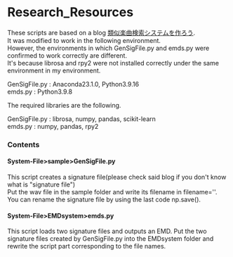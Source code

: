 # Research_Resources
These scripts are based on a blog [類似楽曲検索システムを作ろう](https://aidiary.hatenablog.com/entry/20121014/1350211413).  
It was modified to work in the following environment.  
However, the environments in which GenSigFile.py and emds.py were confirmed to work correctly are different.  
It's because librosa and rpy2 were not installed correctly under the same environment in my environment.   
  
GenSigFile.py : Anaconda23.1.0, Python3.9.16  
emds.py : Python3.9.8  
  
The required libraries are the following.  
  
GenSigFile.py : librosa, numpy, pandas, scikit-learn  
emds.py : numpy, pandas, rpy2  
  
### Contents
#### System-File>sample>GenSigFile.py  
This script creates a signature file(please check said blog if you don't know what is "signature file")  
Put the wav file in the sample folder and write its filename in filename=''. 
You can rename the signature file by using the last code np.save().   
  
#### System-File>EMDsystem>emds.py  
This script loads two signature files and outputs an EMD.
Put the two signature files created by GenSigFile.py into the EMDsystem folder and rewrite the script part corresponding to the file names. 
